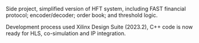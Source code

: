 Side project, simplified version of HFT system, including FAST financial protocol; encoder/decoder; order book; and threshold logic.

Development process used Xilinx Design Suite (2023.2), C++ code is now ready for HLS, co-simulation and IP integration.
